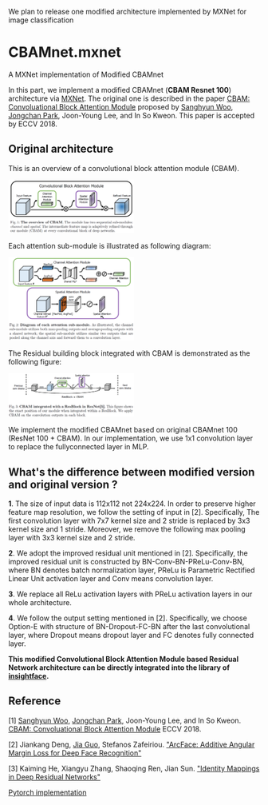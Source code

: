 We plan to release one modified architecture implemented by MXNet for image classification

# CBAMnet.mxnet
A MXNet implementation of Modified CBAMnet

In this part, we implement a modified CBAMnet (**CBAM Resnet 100**) architecture via [MXNet](http://mxnet.io/). The original one is described in the paper [CBAM: Convoluational Block Attention Module](https://arxiv.org/pdf/1807.06521v2.pdf) proposed by [Sanghyun Woo](https://github.com/shwoo93), [Jongchan Park](https://github.com/Jongchan), Joon-Young Lee, and In So Kweon. This paper is accepted by ECCV 2018.

## Original architecture

This is an overview of a convolutional block attention module (CBAM).

<img src="CBAM.png" width="50%" height="50%" align=left/>

Each attention sub-module is illustrated as following diagram:

<img src="Channel_Spatial_Attention_Module.png" width="50%" height="50%" align=left/>

The Residual building block integrated with CBAM is demonstrated as the following figure:

<img src="CBAM_ResBlock.png" width="50%" height="50%" align=left/>

We implement the modified CBAMnet based on original CBAMnet 100 (ResNet 100 + CBAM).
In our implementation, we use 1x1 convolution layer to replace the fullyconnected layer in MLP.

## What's the difference between modified version and original version ?
**1**. The size of input data is 112x112 not 224x224. In order to preserve higher feature map resolution, we follow the setting of input in [2]. Specifically, The first convolution layer with 7x7 kernel size and 2 stride is replaced by 3x3 kernel size and 1 stride. Moreover, 
we remove the following max pooling layer with 3x3 kernel size and 2 stride.

**2**. We adopt the improved residual unit mentioned in [2]. Specifically, the improved residual unit is constructed by BN-Conv-BN-PReLu-Conv-BN, where BN denotes batch normalization layer, PReLu is Parametric Rectified Linear Unit activation layer and Conv means convolution layer.

**3**. We replace all ReLu activation layers with PReLu activation layers in our whole architecture.

**4**. We follow the output setting mentioned in [2]. Specifically, we choose Option-E with structure of BN-Dropout-FC-BN after the last convolutional layer, where Dropout means dropout layer and FC denotes fully connected layer.

**This modified Convolutional Block Attention Module based Residual Network architecture can be directly integrated into the library of [insightface](https://github.com/deepinsight/insightface).**

## Reference

[1]  [Sanghyun Woo](https://github.com/shwoo93), [Jongchan Park](https://github.com/Jongchan), Joon-Young Lee, and In So Kweon. [CBAM: Convoluational Block Attention Module](https://arxiv.org/pdf/1807.06521v2.pdf) ECCV 2018.

[2] Jiankang Deng, [Jia Guo](https://github.com/deepinsight/insightface), Stefanos Zafeiriou. ["ArcFace: Additive Angular Margin Loss for Deep Face Recognition"](https://arxiv.org/pdf/1801.07698v1.pdf)

[3] Kaiming He, Xiangyu Zhang, Shaoqing Ren, Jian Sun. ["Identity Mappings in Deep Residual Networks"](https://arxiv.org/pdf/1603.05027v3.pdf)

[Pytorch implementation](https://github.com/Youngkl0726/Convolutional-Block-Attention-Module/blob/master/CBAMNet.py)
